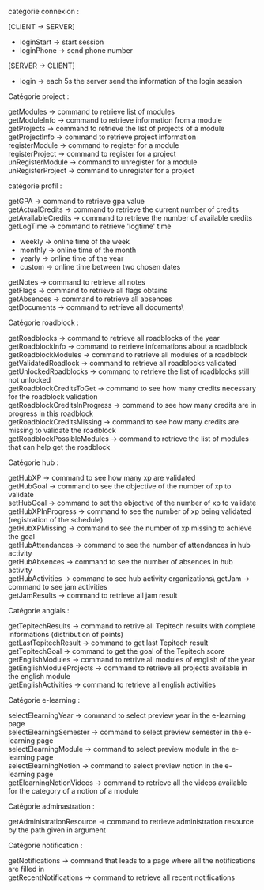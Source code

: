 catégorie connexion :

[CLIENT -> SERVER]

* loginStart -> start session
* loginPhone -> send phone number

[SERVER -> CLIENT]
* login -> each 5s the server send the information of the login session

Catégorie project :


getModules -> command to retrieve list of modules\
getModuleInfo -> command to retrieve information from a module\
getProjects -> command to retrieve the list of projects of a module\
getProjectInfo -> command to retrieve project information\
registerModule -> command to register for a module\
registerProject -> command to register for a project\
unRegisterModule -> command to unregister for a module\
unRegisterProject -> command to unregister for a project


catégorie profil :


getGPA -> command to retrieve gpa value\
getActualCredits -> command to retrieve the current number of credits\
getAvailableCredits -> command to retrieve the number of available credits\
getLogTime -> command to retrieve 'logtime' time

* weekly -> online time of the week
* monthly -> online time of the month
* yearly -> online time of the year
* custom -> online time between two chosen dates

getNotes -> command to retrieve all notes\
getFlags -> command to retrieve all flags obtains\
getAbsences -> command to retrieve all absences\
getDocuments -> command to retrieve all documents\


Catégorie roadblock :


getRoadblocks -> command to retrieve all roadblocks of the year\
getRoadblockInfo -> command to retrieve informations about a roadblock\
getRoadblockModules -> command to retrieve all modules of a roadblock\
getValidatedRoadlock -> command to retrieve all roadblocks validated\
getUnlockedRoadblocks -> command to retrieve the list of roadblocks still not unlocked\
getRoadblockCreditsToGet -> command to see how many credits necessary for the roadblock validation\
getRoadblockCreditsInProgress -> command to see how many credits are in progress in this roadblock\
getRoadblockCreditsMissing -> command to see how many credits are missing to validate the roadblock\
getRoadblockPossibleModules -> command to retrieve the list of modules that can help get the roadblock


Catégorie hub :


getHubXP -> command to see how many xp are validated\
getHubGoal -> command to see the objective of the number of xp to validate\
setHubGoal -> command to set the objective of the number of xp to validate\
getHubXPInProgress -> command to see the number of xp being validated (registration of the schedule)\
getHubXPMissing -> command to see the number of xp missing to achieve the goal\
getHubAttendances -> command to see the number of attendances in hub activity\
getHubAbsences -> command to see the number of absences in hub activity\
getHubActivities -> command to see hub activity organizations\ 
getJam -> command to see jam activities\
getJamResults -> command to retrieve all jam result


Catégorie anglais :


getTepitechResults -> command to retrive all Tepitech results with complete informations (distribution of points)\
getLastTepitechResult -> command to get last Tepitech result\
getTepitechGoal -> command to get the goal of the Tepitech score\
getEnglishModules -> command to retrive all modules of english of the year\
getEnglishModuleProjects -> command to retrieve all projects available in the english module\
getEnglishActivities -> command to retrieve all english activities


Catégorie e-learning :


selectElearningYear -> command to select preview year in the e-learning page\
selectElearningSemester -> command to select preview semester in the e-learning page\
selectElearningModule -> command to select preview module in the e-learning page\
selectElearningNotion -> command to select preview notion in the e-learning page\
getElearningNotionVideos -> command to retrieve all the videos available for the category of a notion of a module


Catégorie adminastration :


getAdministrationResource -> command to retrieve administration resource by the path given in argument


Catégorie notification :


getNotifications -> command that leads to a page where all the notifications are filled in\
getRecentNotifications -> command to retrieve all recent notifications